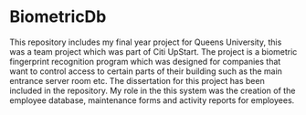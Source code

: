 # BiometricDb
This repository includes my final year project for Queens University, this was a team project which was part of Citi UpStart. 
The project is a biometric fingerprint recognition program which was designed for companies that want to control access to certain parts of their building such as the main entrance server room etc. 
The dissertation for this project has been included in the repository. 
My role in the this system was the creation of the employee database, maintenance forms and activity reports for employees.  
